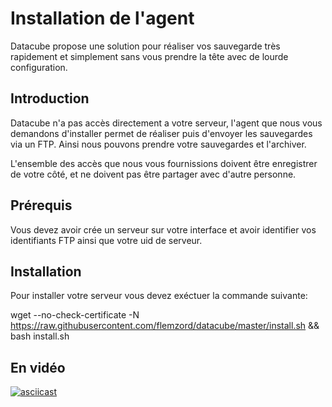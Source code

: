 # Installation de l'agent

Datacube propose une solution pour réaliser vos sauvegarde très rapidement et simplement sans vous prendre la tête avec de lourde configuration.

## Introduction
Datacube n'a pas accès directement a votre serveur, l'agent que nous vous demandons d'installer permet de réaliser puis d'envoyer les sauvegardes via un FTP. Ainsi nous pouvons prendre votre sauvegardes et l'archiver.

L'ensemble des accès que nous vous fournissions doivent être enregistrer de votre côté, et ne doivent pas être partager avec d'autre personne.

## Prérequis
Vous devez avoir crée un serveur sur votre interface et avoir identifier vos identifiants FTP ainsi que votre uid de serveur.

## Installation
Pour installer votre serveur vous devez exéctuer la commande suivante:

wget --no-check-certificate -N https://raw.githubusercontent.com/flemzord/datacube/master/install.sh && bash install.sh

## En vidéo

[![asciicast](https://asciinema.org/a/6k71xck2wu0xmznv7kvc9tmbx.png)](https://asciinema.org/a/6k71xck2wu0xmznv7kvc9tmbx)
